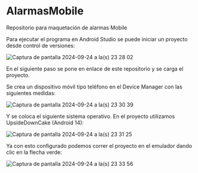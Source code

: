 # AlarmasMobile
Repositorio para maquetación de alarmas Mobile

Para ejecutar el programa en Android Studio se puede iniciar un proyecto desde control de versiones:

![Captura de pantalla 2024-09-24 a la(s) 23 28 02](https://github.com/user-attachments/assets/7c9a6cbb-25fb-4e5a-8495-7feb4d321268)

En el siguiente paso se pone en enlace de este repositorio y se carga el proyecto.

Se crea un dispositivo móvil tipo teléfono en el Device Manager con las siguientes medidas:

![Captura de pantalla 2024-09-24 a la(s) 23 30 39](https://github.com/user-attachments/assets/a637384c-6c5d-4aaa-9bac-84c4486fb1af)

Y se coloca el siguiente sistema operativo. En el proyecto utilizamos UpsideDownCake (Android 14):

![Captura de pantalla 2024-09-24 a la(s) 23 31 25](https://github.com/user-attachments/assets/46ca4bdf-fe1d-4c53-98bd-633050ea9e57)

Ya con esto configurado podemos correr el proyecto en el emulador dando clic en la flecha verde:

![Captura de pantalla 2024-09-24 a la(s) 23 33 56](https://github.com/user-attachments/assets/84ed721e-f156-4abe-a62c-4c301f9d2a8f)
